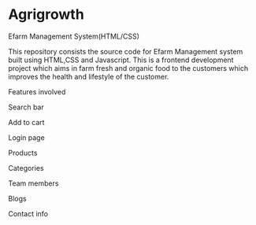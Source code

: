 # Agrigrowth
Efarm Management System(HTML/CSS)

This repository consists the source code for Efarm Management system built using HTML,CSS and Javascript. This is a frontend development project which aims in farm fresh and organic food to the customers which improves the health and lifestyle of the customer.

Features involved

Search bar

Add to cart

Login page

Products

Categories

Team members

Blogs

Contact info
